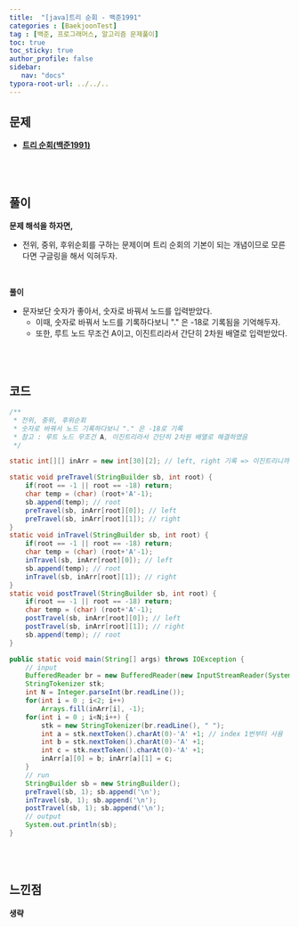 ```yaml
---
title:  "[java]트리 순회 - 백준1991"
categories : [BaekjoonTest]
tag : [백준, 프로그래머스, 알고리즘 문제풀이]
toc: true
toc_sticky: true
author_profile: false
sidebar:
   nav: "docs"
typora-root-url: ../../..
---
```




## 문제

* **[트리 순회(백준1991)](https://www.acmicpc.net/problem/1991)**

<br><br>

## 풀이

**문제 해석을 하자면,**

* 전위, 중위, 후위순회를 구하는 문제이며 트리 순회의 기본이 되는 개념이므로 모른다면 구글링을 해서 익혀두자.

<br>

**풀이**

* 문자보단 숫자가 좋아서, 숫자로 바꿔서 노드를 입력받았다.
  * 이때, 숫자로 바꿔서 노드를 기록하다보니 "." 은 -18로 기록됨을 기억해두자.
  * 또한, 루트 노드 무조건 A이고, 이진트리라서 간단히 2차원 배열로 입력받았다.


<br><br>

## 코드

```java
/**
 * 전위, 중위, 후위순회
 * 숫자로 바꿔서 노드 기록하다보니 "." 은 -18로 기록
 * 참고 : 루트 노드 무조건 A, 이진트리라서 간단히 2차원 배열로 해결하였음
 */

static int[][] inArr = new int[30][2]; // left, right 기록 => 이진트리니까 그냥 배열로

static void preTravel(StringBuilder sb, int root) {
    if(root == -1 || root == -18) return;
    char temp = (char) (root+'A'-1);
    sb.append(temp); // root
    preTravel(sb, inArr[root][0]); // left
    preTravel(sb, inArr[root][1]); // right
}
static void inTravel(StringBuilder sb, int root) {
    if(root == -1 || root == -18) return;
    char temp = (char) (root+'A'-1);
    inTravel(sb, inArr[root][0]); // left
    sb.append(temp); // root
    inTravel(sb, inArr[root][1]); // right
}
static void postTravel(StringBuilder sb, int root) {
    if(root == -1 || root == -18) return;
    char temp = (char) (root+'A'-1);
    postTravel(sb, inArr[root][0]); // left
    postTravel(sb, inArr[root][1]); // right
    sb.append(temp); // root
}

public static void main(String[] args) throws IOException {
    // input
    BufferedReader br = new BufferedReader(new InputStreamReader(System.in));
    StringTokenizer stk;
    int N = Integer.parseInt(br.readLine());
    for(int i = 0 ; i<2; i++)
        Arrays.fill(inArr[i], -1);
    for(int i = 0 ; i<N;i++) {
        stk = new StringTokenizer(br.readLine(), " ");
        int a = stk.nextToken().charAt(0)-'A' +1; // index 1번부터 사용
        int b = stk.nextToken().charAt(0)-'A' +1;
        int c = stk.nextToken().charAt(0)-'A' +1;
        inArr[a][0] = b; inArr[a][1] = c;
    }
    // run
    StringBuilder sb = new StringBuilder();
    preTravel(sb, 1); sb.append('\n');
    inTravel(sb, 1); sb.append('\n');
    postTravel(sb, 1); sb.append('\n');
    // output
    System.out.println(sb);
}
```

<br><br>

## 느낀점

**생략**
